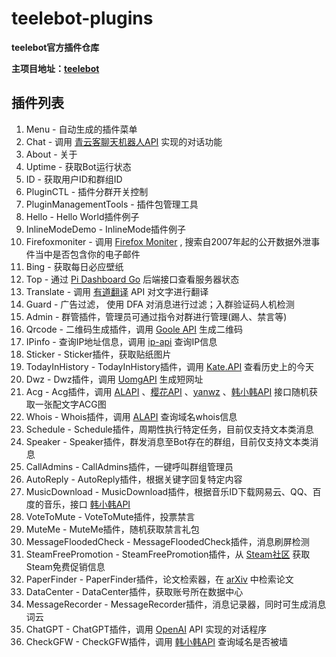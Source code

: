 # teelebot-plugins
**teelebot官方插件仓库**



**主项目地址：**[**teelebot**](https://github.com/plutobell/teelebot)





## 插件列表 ##

1. Menu - 自动生成的插件菜单
2. Chat - 调用 [青云客聊天机器人API](http://api.qingyunke.com/) 实现的对话功能
3. About - 关于
4. Uptime - 获取Bot运行状态
5. ID - 获取用户ID和群组ID
6. PluginCTL - 插件分群开关控制
7. PluginManagementTools - 插件包管理工具
8. Hello - Hello World插件例子
9. InlineModeDemo - InlineMode插件例子
10. Firefoxmoniter - 调用 [Firefox Moniter](https://monitor.firefox.com/) , 搜索自2007年起的公开数据外泄事件当中是否包含你的电子邮件
11. Bing -  获取每日必应壁纸
12. Top - 通过 [Pi Dashboard Go](https://github.com/plutobell/pi-dashboard-go) 后端接口查看服务器状态
13. Translate - 调用 [有道翻译](http://fanyi.youdao.com/) API 对文字进行翻译
14. Guard - 广告过滤， 使用 DFA 对消息进行过滤；入群验证码人机检测
15. Admin - 群管插件，管理员可通过指令对群进行管理(踢人、禁言等)
16. Qrcode - 二维码生成插件，调用 [Goole API](https://google.com) 生成二维码
17. IPinfo - 查询IP地址信息，调用 [ip-api](https://ip-api.com/) 查询IP信息
18. Sticker - Sticker插件，获取贴纸图片
19. TodayInHistory - TodayInHistory插件，调用 [Kate.API](https://api.66mz8.com/) 查看历史上的今天
20. Dwz - Dwz插件，调用 [UomgAPI](http://api.uomg.com/) 生成短网址
21. Acg - Acg插件，调用 [ALAPI](https://www.alapi.net/) 、[樱花API](http://www.dmoe.cc/) 、[yanwz](https://acg.yanwz.cn/) 、[韩小韩API](https://api.vvhan.com/) 接口随机获取一张配文字ACG图
22. Whois - Whois插件，调用 [ALAPI](https://www.alapi.net/) 查询域名whois信息
23. Schedule - Schedule插件，周期性执行特定任务，目前仅支持文本类消息
24. Speaker - Speaker插件，群发消息至Bot存在的群组，目前仅支持文本类消息
25. CallAdmins - CallAdmins插件，一键呼叫群组管理员
26. AutoReply - AutoReply插件，根据关键字回复特定内容
27. MusicDownload - MusicDownload插件，根据音乐ID下载网易云、QQ、百度的音乐，接口 [韩小韩API](https://api.vvhan.com/)
28. VoteToMute - VoteToMute插件，投票禁言
29. MuteMe - MuteMe插件，随机获取禁言礼包
30. MessageFloodedCheck - MessageFloodedCheck插件，消息刷屏检测
31. SteamFreePromotion - SteamFreePromotion插件，从 [Steam社区](https://steamcommunity.com/groups/freegamesinfoo) 获取Steam免费促销信息
32. PaperFinder - PaperFinder插件，论文检索器，在 [arXiv](https://arxiv.org) 中检索论文
33. DataCenter - DataCenter插件，获取账号所在数据中心
33. MessageRecorder - MessageRecorder插件，消息记录器，同时可生成消息词云
33. ChatGPT - ChatGPT插件，调用 [OpenAI](https://openai.com/) API 实现的对话程序
33. CheckGFW - CheckGFW插件，调用 [韩小韩API](https://api.vvhan.com/) 查询域名是否被墙
